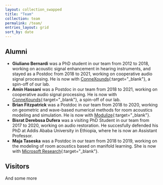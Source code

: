 ```yaml
---
layout: collection_swapped
title: "Team"
collection: team
permalink: /team/
entries_layout: grid
sort_by: date
---
```


## Alumni
* **Giuliano Bernardi** was a PhD student in our team from 2012 to 2018, working on acoustic signal enhancement in hearing instruments, and stayed as a Postdoc from 2018 to 2021, working on cooperative audio signal processing. He is now with [ConneXounds](https://www.connexounds.com){:target="_blank"}, a spin-off of our lab.
* **Amin Hassani** was a Postdoc in our team from 2018 to 2021, working on cooperative audio signal processing. He is now with [ConneXounds](https://www.connexounds.com){:target="_blank"}, a spin-off of our lab.
* **Brian Fitzpatrick** was a Postdoc in our team from 2018 to 2020, working on geometric and wave-based numerical methods for room acoustics modeling and simulation. He is now with [Modulize](https://www.modulize.io){:target="_blank"}.
* **Bisrat Derebssa Dufera** was a visiting PhD Student in our team from 2017 to 2020, working on audio restoration. He succesfully defended his PhD at Addis Ababa University in Ethiopia, where he is now an Assistant Professor.
* **Maja Taseska** was a Postdoc in our team from 2018 to 2019, working on the modeling of room acoustics based on manifold learning. She is now with [Microsoft Research](https://www.microsoft.com/en-us/research/){:target="_blank"}.

## Visitors
And some more
